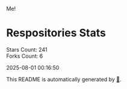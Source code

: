 Me!

# Respositories Stats
Stars Count: 241  
Forks Count: 6

2025-08-01 00:16:50  

This README is automatically generated by [🐰](https://github.com/rnitta/rnitta).
